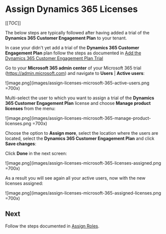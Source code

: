 # Assign Dynamics 365 Licenses

[[_TOC_]]

The below steps are typically followed after having added a trial of the **Dynamics 365 Customer Engagement Plan** to your tenant.

In case your didn't yet add a trial of the **Dynamics 365 Customer Engagement Plan** plan follow the steps as documented in [Add the Dynamics 365 Customer Engagement Plan Trial](Add-the-Dynamics-365-Customer-Engagement-Plan-Trial.md)

Go to your **Microsoft 365 admin center** of your Microsoft 365 trial (https://admin.microsoft.com) and navigate to **Users** | **Active users**:

![image.png](images/assign-licenses-microsoft-365-active-users.png =700x)

Multi-select the user to which you want to assign a trial of the **Dynamics 365 Customer Engagement Plan** license and choose **Manage product licenses** from the menu:

![image.png](images/assign-licenses-microsoft-365-manage-product-licenses.png =700x)

Choose the option to **Assign more**, select the location where the users are located, select the **Dynamics 365 Customer Engagement Plan** and click **Save changes**:

Click **Done** in the next screen:

![image.png](images/assign-licenses-microsoft-365-licenses-assigned.png =700x)

As a result you will see again all your active users, now with the new licenses assigned:

![image.png](images/assign-licenses-microsoft-365-assigned-licenses.png =700x)

## Next
 
Follow the steps documented in [Assign Roles](Assigning-Roles.md).